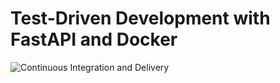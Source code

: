 # Test-Driven Development with FastAPI and Docker

![Continuous Integration and Delivery](https://github.com/ys-office/tdd-fastapi/workflows/Continuous%20Integration%20and%20Delivery/badge.svg?branch=master)
